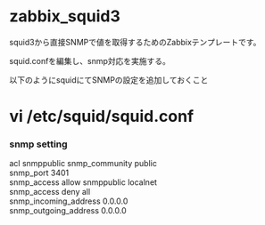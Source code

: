 zabbix_squid3
============================

squid3から直接SNMPで値を取得するためのZabbixテンプレートです。

squid.confを編集し、snmp対応を実施する。

以下のようにsquidにてSNMPの設定を追加しておくこと

# vi /etc/squid/squid.conf
### snmp setting
acl snmppublic snmp_community public  
snmp_port 3401  
snmp_access allow snmppublic localnet  
snmp_access deny all  
snmp_incoming_address 0.0.0.0  
snmp_outgoing_address 0.0.0.0  

